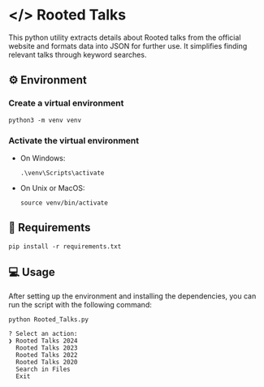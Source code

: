 # </> Rooted Talks

This python utility extracts details about Rooted talks from the official website and formats data into JSON for further use. It simplifies finding relevant talks through keyword searches.


## ⚙️ Environment


### Create a virtual environment

```
python3 -m venv venv
```


### Activate the virtual environment

* On Windows:
    ```
    .\venv\Scripts\activate
    ```

* On Unix or MacOS:
    ```
    source venv/bin/activate
    ```

## 📝 Requirements

```
pip install -r requirements.txt
```


## 💻 Usage
After setting up the environment and installing the dependencies, you can run the script with the following command:

```
python Rooted_Talks.py

? Select an action:
❯ Rooted Talks 2024
  Rooted Talks 2023
  Rooted Talks 2022
  Rooted Talks 2020
  Search in Files
  Exit
```

<!--
## Past Editions

* [RootedCON Valencia 2023](https://www.rootedcon.com/archive/rootedvlc2023/)
* [RootedCON Madrid 2023](https://www.rootedcon.com/archive/rooted2023/)
* [RootedCON Valencia 2022](https://www.rootedcon.com/archive/rootedvlc2022/)
* [RootedCON Madrid 2022](https://www.rootedcon.com/archive/rooted2022/)
* [RootedCON Málaga 2021](https://www.rootedcon.com/archive/rootedmlg2021/)
* [RootedCON Madrid 2020](https://www.rootedcon.com/archive/rooted2020/)
* [RootedCON Valencia 2019](https://www.rootedcon.com/archive/rootedvlc2019/)
* [RootedCON Madrid 2019](https://www.rootedcon.com/archive/rooted2019/)
* [RootedCON Valencia 2018](https://www.rootedcon.com/archive/rootedvlc2018/)
* [RootedCON Madrid 2018](https://www.rootedcon.com/archive/rooted2018/)
* [RootedCON Madrid 2017](https://www.rootedcon.com/archive/rooted2017/)
* [RootedCON Madrid 2016](https://www.rootedcon.com/archive/rooted2016/)
* [RootedCON Madrid 2015](https://www.rootedcon.com/archive/rooted2015/)
* [RootedCON Madrid 2014](https://www.rootedcon.com/archive/rooted2014/)
* [RootedCON Madrid 2013](https://www.rootedcon.com/archive/rooted2013/)
* [RootedCON Madrid 2012](https://www.rootedcon.com/archive/rooted2012/)
* [RootedCON Madrid 2011](https://www.rootedcon.com/archive/rooted2011/)
* [RootedCON Madrid 2010](https://www.rootedcon.com/archive/rooted2010/)
-->